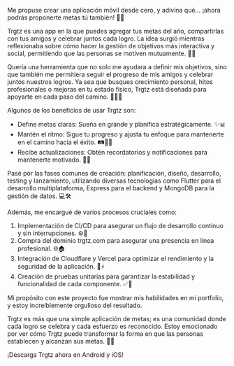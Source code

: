 Me propuse crear una aplicación móvil desde cero, y adivina qué... ¡ahora podrás proponerte metas tú también! 📱🚀

Trgtz es una app en la que puedes agregar tus metas del año, compartirlas con tus amigos y celebrar juntos cada logro. La idea surgió mientras reflexionaba sobre cómo hacer la gestión de objetivos más interactiva y social, permitiendo que las personas se motiven mutuamente. 🎯🤝

Quería una herramienta que no solo me ayudara a definir mis objetivos, sino que también me permitiera seguir el progreso de mis amigos y celebrar juntos nuestros logros. Ya sea que busques crecimiento personal, hitos profesionales o mejoras en tu estado físico, Trgtz está diseñada para apoyarte en cada paso del camino. 🌱💼💪

Algunos de los beneficios de usar Trgtz son:
- Define metas claras: Sueña en grande y planifica estratégicamente. ✨📊
- Mantén el ritmo: Sigue tu progreso y ajusta tu enfoque para mantenerte en el camino hacia el éxito. 🛤️🚶‍♂️
- Recibe actualizaciones: Obtén recordatorios y notificaciones para mantenerte motivado. 🔔🎯

Pasé por las fases comunes de creación: planificación, diseño, desarrollo, testing y lanzamiento, utilizando diversas tecnologías como Flutter para el desarrollo multiplataforma, Express para el backend y MongoDB para la gestión de datos. 💻🛠️

Además, me encargué de varios procesos cruciales como:

1. Implementación de CI/CD para asegurar un flujo de desarrollo continuo y sin interrupciones. ⚙️🔄
2. Compra del dominio trgtz.com para asegurar una presencia en línea profesional. 🌐🏠
3. Integración de Cloudflare y Vercel para optimizar el rendimiento y la seguridad de la aplicación. 🔐⚡
4. Creación de pruebas unitarias para garantizar la estabilidad y funcionalidad de cada componente. ✅🧪

Mi propósito con este proyecto fue mostrar mis habilidades en mi portfolio, y estoy increíblemente orgulloso del resultado.

Trgtz es más que una simple aplicación de metas; es una comunidad donde cada logro se celebra y cada esfuerzo es reconocido. Estoy emocionado por ver cómo Trgtz puede transformar la forma en que las personas establecen y alcanzan sus metas. 🎉🏅

¡Descarga Trgtz ahora en Android y iOS!
